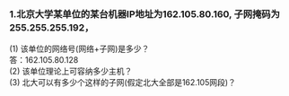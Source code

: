 ### 1.北京大学某单位的某台机器IP地址为162.105.80.160, 子网掩码为255.255.255.192，
(1) 该单位的网络号(网络+子网)是多少？  
答：162.105.80.128  
(2) 该单位理论上可容纳多少主机？  
(3) 北大可以有多少个这样的子网(假定北大全部是162.105网段)？
